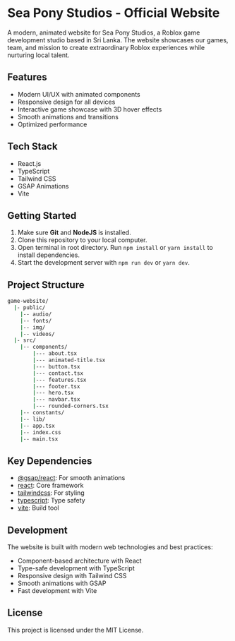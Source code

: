 # Sea Pony Studios - Official Website

A modern, animated website for Sea Pony Studios, a Roblox game development studio based in Sri Lanka. The website showcases our games, team, and mission to create extraordinary Roblox experiences while nurturing local talent.

## Features

- Modern UI/UX with animated components
- Responsive design for all devices
- Interactive game showcase with 3D hover effects
- Smooth animations and transitions
- Optimized performance

## Tech Stack

- React.js
- TypeScript
- Tailwind CSS
- GSAP Animations
- Vite

## Getting Started

1. Make sure **Git** and **NodeJS** is installed.
2. Clone this repository to your local computer.
3. Open terminal in root directory. Run `npm install` or `yarn install` to install dependencies.
4. Start the development server with `npm run dev` or `yarn dev`.

## Project Structure

```bash
game-website/
  |- public/
    |-- audio/
    |-- fonts/
    |-- img/
    |-- videos/
  |- src/
    |-- components/
        |--- about.tsx
        |--- animated-title.tsx
        |--- button.tsx
        |--- contact.tsx
        |--- features.tsx
        |--- footer.tsx
        |--- hero.tsx
        |--- navbar.tsx
        |--- rounded-corners.tsx
    |-- constants/
    |-- lib/
    |-- app.tsx
    |-- index.css
    |-- main.tsx
```

## Key Dependencies

- [@gsap/react](https://www.npmjs.com/package/@gsap/react): For smooth animations
- [react](https://www.npmjs.com/package/react): Core framework
- [tailwindcss](https://www.npmjs.com/package/tailwindcss): For styling
- [typescript](https://www.npmjs.com/package/typescript): Type safety
- [vite](https://www.npmjs.com/package/vite): Build tool

## Development

The website is built with modern web technologies and best practices:

- Component-based architecture with React
- Type-safe development with TypeScript
- Responsive design with Tailwind CSS
- Smooth animations with GSAP
- Fast development with Vite

## License

This project is licensed under the MIT License.
